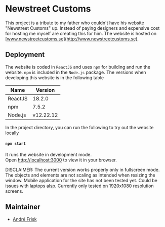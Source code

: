 # Newstreet Customs

This project is a tribute to my father who couldn't have his website "Newstreet Customs" up. Instead of paying designers and expensive cost for hosting me myself are creating this for him. The website is hosted on [www.newstreetcustoms.se](http://www.newstreetcustoms.se).

## Deployment

The website is coded in `ReactJS` and uses `npm` for building and run the website. `npm` is included in the `Node.js` package.
The versions when developing this website is in the following table 

| Name | Version   |
|------------|-----------|
| ReactJS    | 18.2.0    |
| npm        | 7.5.2     |
| Node.js    | v12.22.12 |


In the project directory, you can run the following to try out the website locally

#### `npm start`

It runs the website in development mode.\
Open [http://localhost:3000](http://localhost:3000) to view it in your browser.

DISCLAIMER: The current version works properly only in fullscreen mode. The objects and elements are not scaling as intended when resizing the window. Mobile application for the site has not been tested yet. Could be issues with laptops alsp. Currently only tested on 1920x1080 resolution screens.

## Maintainer

- [André Frisk]

[André Frisk]: https://github.com/Stronkness
